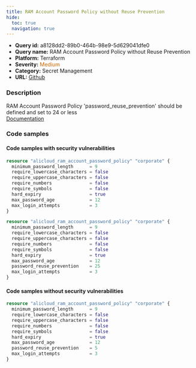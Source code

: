 ```yaml
---
title: RAM Account Password Policy without Reuse Prevention
hide:
  toc: true
  navigation: true
---
```


<style>
  .highlight .hll {
    background-color: #ff171742;
  }
  .md-content {
    max-width: 1100px;
    margin: 0 auto;
  }
</style>

-   **Query id:** a8128dd2-89b0-464b-98e9-5d629041dfe0
-   **Query name:** RAM Account Password Policy without Reuse Prevention
-   **Platform:** Terraform
-   **Severity:** <span style="color:#C60">Medium</span>
-   **Category:** Secret Management
-   **URL:** [Github](https://github.com/Checkmarx/kics/tree/master/assets/queries/terraform/alicloud/ram_account_password_policy_without_reuse_prevention)

### Description
RAM Account Password Policy 'password_reuse_prevention' should be defined and set to 24 or less<br>
[Documentation](https://registry.terraform.io/providers/aliyun/alicloud/latest/docs/resources/ram_account_password_policy#password_reuse_prevention)

### Code samples
#### Code samples with security vulnerabilities
```tf title="Postitive test num. 1 - tf file" hl_lines="1"
resource "alicloud_ram_account_password_policy" "corporate" {
  minimum_password_length      = 9
  require_lowercase_characters = false
  require_uppercase_characters = false
  require_numbers              = false
  require_symbols              = false
  hard_expiry                  = true
  max_password_age             = 12
  max_login_attempts           = 3
}

```
```tf title="Postitive test num. 2 - tf file" hl_lines="9"
resource "alicloud_ram_account_password_policy" "corporate" {
  minimum_password_length      = 9
  require_lowercase_characters = false
  require_uppercase_characters = false
  require_numbers              = false
  require_symbols              = false
  hard_expiry                  = true
  max_password_age             = 12
  password_reuse_prevention    = 25
  max_login_attempts           = 3
}

```


#### Code samples without security vulnerabilities
```tf title="Negative test num. 1 - tf file"
resource "alicloud_ram_account_password_policy" "corporate" {
  minimum_password_length      = 9
  require_lowercase_characters = false
  require_uppercase_characters = false
  require_numbers              = false
  require_symbols              = false
  hard_expiry                  = true
  max_password_age             = 12
  password_reuse_prevention    = 5
  max_login_attempts           = 3
}

```
